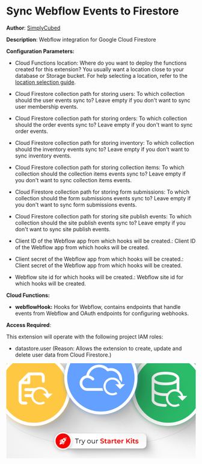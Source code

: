 # Sync Webflow Events to Firestore

**Author**: [SimplyCubed](https://simplycubed.com)

**Description**: Webflow integration for Google Cloud Firestore

**Configuration Parameters:**

- Cloud Functions location: Where do you want to deploy the functions created for this extension? You usually want a location close to your database or Storage bucket. For help selecting a location, refer to the [location selection guide](https://firebase.google.com/docs/functions/locations).

- Cloud Firestore collection path for storing users: To which collection should the user events sync to? Leave empty if you don't want to sync user membership events.

- Cloud Firestore collection path for storing orders: To which collection should the order events sync to? Leave empty if you don't want to sync order events.

- Cloud Firestore collection path for storing inventory: To which collection should the inventory events sync to? Leave empty if you don't want to sync inventory events.

- Cloud Firestore collection path for storing collection items: To which collection should the collection items events sync to? Leave empty if you don't want to sync collection items events.

- Cloud Firestore collection path for storing form submissions: To which collection should the form submissions events sync to? Leave empty if you don't want to sync form submissions events.

- Cloud Firestore collection path for storing site publish events: To which collection should the site publish events sync to? Leave empty if you don't want to sync site publish events.

- Client ID of the Webflow app from which hooks will be created.: Client ID of the Webflow app from which hooks will be created.

- Client secret of the Webflow app from which hooks will be created.: Client secret of the Webflow app from which hooks will be created.

- Webflow site id for which hooks will be created.: Webflow site id for which hooks will be created.

**Cloud Functions:**

- **webflowHook:** Hooks for Webflow, contains endpoints that handle events from Webflow and OAuth endpoints for configuring webhooks.

**Access Required**:

This extension will operate with the following project IAM roles:

- datastore.user (Reason: Allows the extension to create, update and delete user data from Cloud Firestore.)

[![SimplyCubed Extensions: Starter Kits](../starter-kits.png)](https://webevents.dev/)
